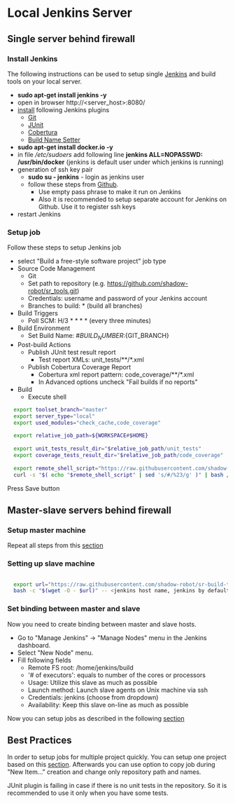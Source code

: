 # Local Jenkins Server

## Single server behind firewall

### Install Jenkins

The following instructions can be used to setup single [Jenkins](https://jenkins-ci.org/) and build tools on your local server.

  * **sudo apt-get install jenkins -y**
  * open in browser http://<server_host>:8080/
  * [install]((https://wiki.jenkins-ci.org/display/JENKINS/Plugins#Plugins-Howtoinstallplugins)) following Jenkins plugins
    * [Git](https://wiki.jenkins-ci.org/display/JENKINS/Git+Plugin)
    * [JUnit](https://wiki.jenkins-ci.org/display/JENKINS/JUnit+Plugin)
    * [Cobertura](https://wiki.jenkins-ci.org/display/JENKINS/Cobertura+Plugin)
    * [Build Name Setter](https://wiki.jenkins-ci.org/display/JENKINS/Build+Name+Setter+Plugin)
  * **sudo apt-get install docker.io -y**
  * in file */etc/sudoers* add following line **jenkins ALL=NOPASSWD: /usr/bin/docker** (jenkins is default user under which jenkins is running)
  * generation of ssh key pair
    * **sudo su - jenkins** - login as jenkins user
    * follow these steps from [Github](https://help.github.com/articles/generating-ssh-keys/). 
      * Use empty pass phrase to make it run on Jenkins
      * Also it is recommended to setup separate account for Jenkins on Github. Use it to register ssh keys
  * restart Jenkins
  
### Setup job
  
Follow these steps to setup Jenkins job

  * select "Build a free-style software project" job type
  * Source Code Management
    * Git
    * Set path to repository (e.g. https://github.com/shadow-robot/sr_tools.git)
    * Credentials: username and password of your Jenkins account 
    * Branches to build: * (build all branches)
  * Build Triggers
    * Poll SCM: H/3 * * * * (every three minutes)
  * Build Environment
    * Set Build Name: #${BUILD_NUMBER}:${GIT_BRANCH}
  * Post-build Actions
    * Publish JUnit test result report
      * Test report XMLs: unit_tests/**/*.xml
    * Publish Cobertura Coverage Report
      * Cobertura xml report pattern: code_coverage/**/*.xml
      * In Advanced options uncheck "Fail builds if no reports"
  * Build
    * Execute shell

```bash
  export toolset_branch="master"
  export server_type="local"
  export used_modules="check_cache,code_coverage"
  
  export relative_job_path=${WORKSPACE#$HOME}
  
  export unit_tests_result_dir="$relative_job_path/unit_tests"
  export coverage_tests_result_dir="$relative_job_path/code_coverage"
  
  export remote_shell_script="https://raw.githubusercontent.com/shadow-robot/sr-build-tools/$toolset_branch/bin/sr-run-ci-build.sh"
  curl -s "$( echo "$remote_shell_script" | sed 's/#/%23/g' )" | bash /dev/stdin "$toolset_branch" $server_type $used_modules $relative_job_path
```
  
Press Save button
  
## Master-slave servers behind firewall
 
### Setup master machine
 
Repeat all steps from this [section](#install-jenkins)


### Setting up slave machine

```bash

  export url="https://raw.githubusercontent.com/shadow-robot/sr-build-tools/master/bin/sr-add-jenkins-slave.sh"
  bash -c "$(wget -O - $url)" -- <jenkins host name, jenkins by default> <jenkins sudo user, jenkins_sudo by default>

```

### Set binding between master and slave

Now you need to create binding between master and slave hosts.

  * Go to "Manage Jenkins" -> "Manage Nodes" menu in the Jenkins dashboard. 
  * Select "New Node" menu.
  * Fill following fields
    * Remote FS root: /home/jenkins/build
    * '# of executors': equals to number of the cores or processors
    * Usage: Utilize this slave as much as possible
    * Launch method: Launch slave agents on Unix machine via ssh 
    * Credentials: jenkins (choose from dropdown)
    * Availability: Keep this slave on-line as much as possible
  
Now you can setup jobs as described in the following [section](#setup-job)


## Best Practices

In order to setup jobs for multiple project quickly. You can setup one project based on this [section](#setup-job).
Afterwards you can use option to copy job during "New Item..." creation and change only repository path and names.

JUnit plugin is failing in case if there is no unit tests in the repository. So it is recommended to use it only when you have some tests.

